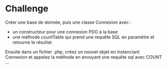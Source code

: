 # Challenge
Créer une base de donnée, puis une classe Connexion avec :
* un constructeur pour une connexion PDO à la base
* une méthode countTable qui prend une requête SQL en paramètre
et retourne le résultat

Ensuite dans un fichier .php, créez un nouvel objet en instanciant
Connexion et appelez la méthode en envoyant une requête sql avec
COUNT ...
